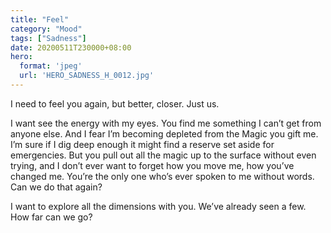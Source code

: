 ```yaml
---
title: "Feel"
category: "Mood"
tags: ["Sadness"]
date: 20200511T230000+08:00
hero:
  format: 'jpeg'
  url: 'HERO_SADNESS_H_0012.jpg'
---
```

I need to feel you again, but better, closer. Just us.

I want see the energy with my eyes. You find me something I can’t get from anyone else. And I fear I’m becoming depleted from the Magic you gift me. I’m sure if I dig deep enough it might find a reserve set aside for emergencies. But you pull out all the magic up to the surface without even trying, and I don’t ever want to forget how you move me, how you’ve changed me. You’re the only one who’s ever spoken to me without words. Can we do that again?

I want to explore all the dimensions with you. We’ve already seen a few. How far can we go?
